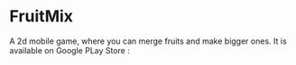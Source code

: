 # FruitMix
A 2d mobile game, where you can merge fruits and make bigger ones. It is available on Google PLay Store : 
